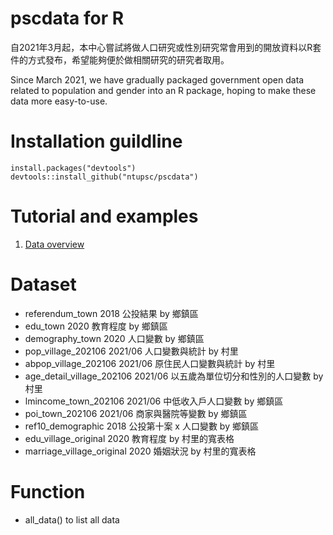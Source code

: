 # pscdata for R

自2021年3月起，本中心嘗試將做人口研究或性別研究常會用到的開放資料以R套件的方式發布，希望能夠便於做相關研究的研究者取用。

Since March 2021, we have gradually packaged government open data related to population and gender into an R package, hoping to make these data more easy-to-use.

# Installation guildline
```
install.packages("devtools")
devtools::install_github("ntupsc/pscdata")
```

# Tutorial and examples
1. [Data overview](http://htmlpreview.github.io/?https://github.com/ntupsc/pscdata/blob/master/html/tutorial.html)

# Dataset
- referendum_town 2018 公投結果 by 鄉鎮區
- edu_town 2020 教育程度 by 鄉鎮區
- demography_town 2020 人口變數 by 鄉鎮區
- pop_village_202106 2021/06 人口變數與統計 by 村里
- abpop_village_202106 2021/06 原住民人口變數與統計 by 村里
- age_detail_village_202106 2021/06 以五歲為單位切分和性別的人口變數 by 村里
- lmincome_town_202106 2021/06 中低收入戶人口變數 by 鄉鎮區
- poi_town_202106 2021/06 商家與醫院等變數 by 鄉鎮區
- ref10_demographic 2018 公投第十案 x 人口變數 by 鄉鎮區
- edu_village_original 2020 教育程度 by 村里的寬表格
- marriage_village_original 2020 婚姻狀況 by 村里的寬表格

# Function
- all_data() to list all data
